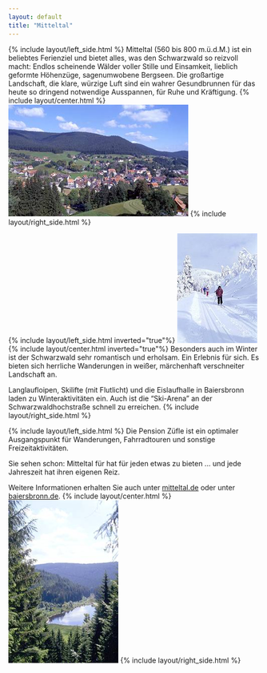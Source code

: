 ```yaml
---
layout: default
title: "Mitteltal"
---
```


{% include layout/left_side.html %}
Mitteltal (560 bis 800 m.ü.d.M.) ist ein beliebtes Ferienziel und bietet alles, was den Schwarzwald so reizvoll macht: Endlos scheinende Wälder voller Stille und Einsamkeit, lieblich geformte Höhenzüge, sagenumwobene Bergseen. Die großartige Landschaft, die klare, würzige Luft sind ein wahrer Gesundbrunnen für das heute so dringend notwendige Ausspannen, für Ruhe und Kräftigung.
{% include layout/center.html %}
![Mitteltal Bergansicht](/uploads/media/mitteltal-bergansicht.jpg)
{% include layout/right_side.html %}

{% include layout/left_side.html inverted="true"%}
![Mitteltal Winter](/uploads/media/mitteltal-winter.jpg)
{% include layout/center.html inverted="true"%}
Besonders auch im Winter ist der Schwarzwald sehr romantisch und erholsam. Ein Erlebnis für sich.
Es bieten sich herrliche Wanderungen in weißer, märchenhaft verschneiter Landschaft an.

Langlaufloipen, Skilifte (mit Flutlicht) und die Eislaufhalle in Baiersbronn laden zu Winteraktivitäten ein.
Auch ist die “Ski-Arena” an der Schwarzwaldhochstraße schnell zu erreichen.
{% include layout/right_side.html %}

{% include layout/left_side.html %}
Die Pension Züfle ist ein optimaler Ausgangspunkt für Wanderungen, Fahrradtouren und sonstige Freizeitaktivitäten.

Sie sehen schon: Mitteltal für hat für jeden etwas zu bieten ... und jede Jahreszeit hat ihren eigenen Reiz.

Weitere Informationen erhalten Sie auch unter [mitteltal.de](https://www.baiersbronn.de/de-de/mitteltal)
oder unter [baiersbronn.de](https://www.baiersbronn.de).
{% include layout/center.html %}
![Mitteltal See](/uploads/media/mitteltal-see.jpg)
{% include layout/right_side.html %}
